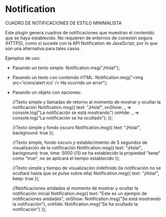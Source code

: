 # Notification
CUADRO DE NOTIFICACIONES DE ESTILO MINIMALISTA

Este plugin genera cuadros de notificaciones que muestran el contenido que se haya establecido. No requieren de entornos de conexión segura (HTTPS), como sí sucede con la API Notification de JavaScript, por lo que son una alternativa para tales casos.

Ejemplos de uso:

- Pasando un texto simple:
 	Notification.msg("¡Hola!");
	
- Pasando un texto con contenido HTML:
 	Notification.msg("&lt;img src='icons/alert.ico' /&gt; Ha ocurrido un error");
	
- Pasando un objeto con opciones:
 	
	//Texto simple y llamadas de retorno al momento de mostrar y ocultar la notificación
 	Notification.msg({
 		text: "¡Hola!",
 		onShow: _ => console.log("La notificación se está mostrando")
 		onHide: _ => console.log("La notificación se ha ocultado");
 	});
	
	//Texto simple y fondo oscuro
	Notification.msg({
		text: "¡Hola!",
		background: true
	});
	
	//Texto simple, fondo oscuro y establecimiento de 5 segundos de visualización de la notificación
	Notification.msg({
		text: "¡Hola!",
		background: true,
		time: 5000 //Si se ha establecido la propiedad "keep" como "true", no se aplicará el tiempo establecido
	});
	
	//Texto simple y tiempo de visualización indefinido (la notificación no se ocultará hasta que se pulse sobre ella)
	Notification.msg({
		text: "¡Hola!",
		keep: true
	});
	
	//Notificaciones anidadas al momento de mostrar y ocultar la notificación inicial
	Notification.msg({
		text: "Este es un ejemplo de notificaciones anidadas",
		onShow: Notification.msg("Se está mostrando la notificación"),
		onHide: Notification.msg("Se ha ocultado la notificación")
	});
